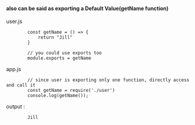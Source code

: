 #### also can be said as exporting a Default Value(getName function)


user.js

            const getName = () => {
                return "Jill"
            }

            // you could use exports too
            module.exports = getName
            
            
app.js

            // since user is exporting only one function, directly access and call it
            const getName = require('./user')
            console.log(getName());
            
            
output : 

            Jill
